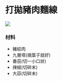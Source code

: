 # 打拋豬肉麵線

![](https://lh3.googleusercontent.com/3Du_3_stmUZy0c6QL1NNhPg4CEz4rBUePo_-fAYgIQl-8TbUXsgmeee9mTZ_icWvuX8-ib-EJLr1Y1rn3_MPAQiXTUPMfnzcsjFXdfuNZdiHcJyzTzQmOt9io-3zgcZJc-cC6CJ7rHR0xmb8yGhz2iSwmM7dzanuciYxwCXHygsgmjm9eJlC7ucaX5_4Oq1G5euIoCvNtOHjA7KSzedmWRlrZ_XwLSlCyl6evBWIp_WM6HpC6sEIfzzdOrGmnx6wr_FDEi7Wip6J8Qy0K-grRAynzeJmEf8l7xu_5-l72SvYyzXlcEF11Td5sKRmrp8Pzgb8hqqQFzxa0shS3qML6O-YvrWrPwE6rrht-A0fhbDpLBrJXQeI2dSXkqWbCr9gtAj0LUN2CNBLxTsCQj0repK1zx-Bvkv2_vJ0D6DhWr-6hOqZldV7gpIvHalLuWNBxgye3VezfQOpKHnz3Zad-e6RiCzmNHQQMy8BnPXkl6yDmZK_rKn3paKefj2ncHnCJ3olVAL9_gYILnG0GkvMOM2DIXrc6EC4AxriceGvWUCAT1UIqObyRZx_-3dGA23TQvJn7hhlBGA6vAc6_Zf8cnSMYM0pPCt1WHeIJde_2Yc=w1902-h1426-no)

### 材料
+ 豬絞肉
+ 九層塔(摘葉子就好)
+ 番茄(切一小口狀)
+ 辣椒(切碎末)
+ 大蒜(切碎末)
